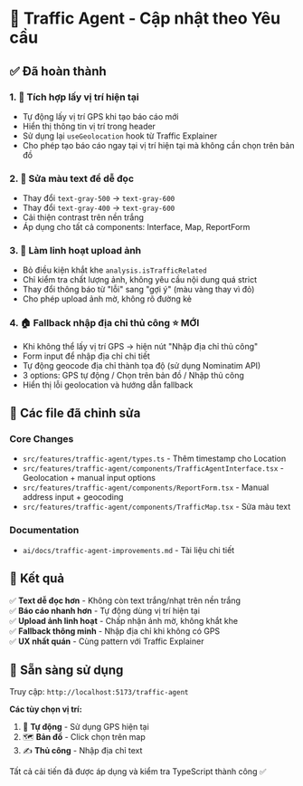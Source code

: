 # 🚦 Traffic Agent - Cập nhật theo Yêu cầu

## ✅ Đã hoàn thành

### 1. 📍 **Tích hợp lấy vị trí hiện tại**
- Tự động lấy vị trí GPS khi tạo báo cáo mới
- Hiển thị thông tin vị trí trong header
- Sử dụng lại `useGeolocation` hook từ Traffic Explainer
- Cho phép tạo báo cáo ngay tại vị trí hiện tại mà không cần chọn trên bản đồ

### 2. 🎨 **Sửa màu text để dễ đọc**
- Thay đổi `text-gray-500` → `text-gray-600` 
- Thay đổi `text-gray-400` → `text-gray-600`
- Cải thiện contrast trên nền trắng
- Áp dụng cho tất cả components: Interface, Map, ReportForm

### 3. 📸 **Làm linh hoạt upload ảnh** 
- Bỏ điều kiện khắt khe `analysis.isTrafficRelated`
- Chỉ kiểm tra chất lượng ảnh, không yêu cầu nội dung quá strict
- Thay đổi thông báo từ "lỗi" sang "gợi ý" (màu vàng thay vì đỏ)
- Cho phép upload ảnh mờ, không rõ đường kẻ

### 4. 🏠 **Fallback nhập địa chỉ thủ công** ⭐ MỚI
- Khi không thể lấy vị trí GPS → hiện nút "Nhập địa chỉ thủ công"
- Form input để nhập địa chỉ chi tiết
- Tự động geocode địa chỉ thành tọa độ (sử dụng Nominatim API)
- 3 options: GPS tự động / Chọn trên bản đồ / Nhập thủ công
- Hiển thị lỗi geolocation và hướng dẫn fallback

## 🔧 Các file đã chỉnh sửa

### Core Changes
- `src/features/traffic-agent/types.ts` - Thêm timestamp cho Location
- `src/features/traffic-agent/components/TrafficAgentInterface.tsx` - Geolocation + manual input options
- `src/features/traffic-agent/components/ReportForm.tsx` - Manual address input + geocoding
- `src/features/traffic-agent/components/TrafficMap.tsx` - Sửa màu text

### Documentation
- `ai/docs/traffic-agent-improvements.md` - Tài liệu chi tiết

## 🎯 Kết quả

✅ **Text dễ đọc hơn** - Không còn text trắng/nhạt trên nền trắng  
✅ **Báo cáo nhanh hơn** - Tự động dùng vị trí hiện tại  
✅ **Upload ảnh linh hoạt** - Chấp nhận ảnh mờ, không khắt khe  
✅ **Fallback thông minh** - Nhập địa chỉ khi không có GPS  
✅ **UX nhất quán** - Cùng pattern với Traffic Explainer  

## 🚀 Sẵn sàng sử dụng

Truy cập: `http://localhost:5173/traffic-agent`

**Các tùy chọn vị trí:**
1. 📍 **Tự động** - Sử dụng GPS hiện tại
2. 🗺️ **Bản đồ** - Click chọn trên map  
3. ✍️ **Thủ công** - Nhập địa chỉ text

Tất cả cải tiến đã được áp dụng và kiểm tra TypeScript thành công ✅ 